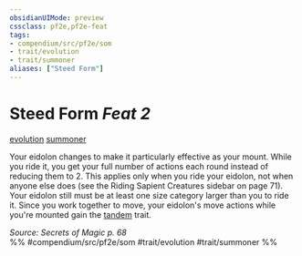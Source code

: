 ```yaml
---
obsidianUIMode: preview
cssclass: pf2e,pf2e-feat
tags:
- compendium/src/pf2e/som
- trait/evolution
- trait/summoner
aliases: ["Steed Form"]
---
```

# Steed Form  *Feat 2*  
[evolution](/rules/traits/evolution-som.md)  [summoner](/rules/traits/summoner-som.md)  


Your eidolon changes to make it particularly effective as your mount. While you ride it, you get your full number of actions each round instead of reducing them to 2. This applies only when you ride your eidolon, not when anyone else does (see the Riding Sapient Creatures sidebar on page 71). Your eidolon still must be at least one size category larger than you to ride it. Since you work together to move, your eidolon's move actions while you're mounted gain the [tandem](/rules/traits/tandem-som.md) trait.

*Source: Secrets of Magic p. 68*  
%% #compendium/src/pf2e/som #trait/evolution #trait/summoner %%
